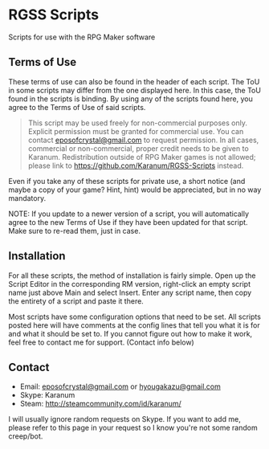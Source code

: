 # RGSS Scripts
Scripts for use with the RPG Maker software

## Terms of Use
These terms of use can also be found in the header of each script. The ToU in some scripts may differ from the one displayed here. In this case, the ToU found in the scripts is binding. By using any of the scripts found here, you agree to the Terms of Use of said scripts.

>This script may be used freely for non-commercial purposes only. Explicit permission must be granted for commercial use. You can contact eposofcrystal@gmail.com to request permission. In all cases, commercial or non-commercial, proper credit needs to be given to Karanum. Redistribution outside of RPG Maker games is not allowed; please link to https://github.com/Karanum/RGSS-Scripts instead.

Even if you take any of these scripts for private use, a short notice (and maybe a copy of your game? Hint, hint) would be appreciated, but in no way mandatory.

NOTE: If you update to a newer version of a script, you will automatically agree to the new Terms of Use if they have been updated for that script. Make sure to re-read them, just in case.

## Installation
For all these scripts, the method of installation is fairly simple.
Open up the Script Editor in the corresponding RM version, right-click an empty script name just above Main and select Insert. Enter any script name, then copy the entirety of a script and paste it there.

Most scripts have some configuration options that need to be set. All scripts posted here will have comments at the config lines that tell you what it is for and what it should be set to.
If you cannot figure out how to make it work, feel free to contact me for support. (Contact info below)

## Contact
* Email: eposofcrystal@gmail.com or hyougakazu@gmail.com
* Skype: Karanum
* Steam: http://steamcommunity.com/id/karanum/

I will usually ignore random requests on Skype. If you want to add me, please refer to this page in your request so I know you're not some random creep/bot.
